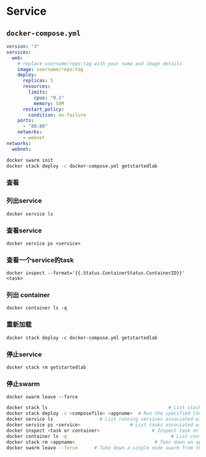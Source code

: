 # Service

## `docker-compose.yml`

```yml
version: "3"
services:
  web:
    # replace username/repo:tag with your name and image details
    image: username/repo:tag
    deploy:
      replicas: 5
      resources:
        limits:
          cpus: "0.1"
          memory: 50M
      restart_policy:
        condition: on-failure
    ports:
      - "80:80"
    networks:
      - webnet
networks:
  webnet:
```

```bash
docker swarm init
docker stack deploy -c docker-compose.yml getstartedlab
```

### 查看

### 列出service

`docker service ls`

### 查看service

`docker service ps <service>`

### 查看一个service的task

`docker inspect --format='{{.Status.ContainerStatus.ContainerID}}' <task>`

### 列出 container

`docker container ls -q`

### 重新加载

`docker stack deploy -c docker-compose.yml getstartedlab`

### 停止service

`docker stack rm getstartedlab`

### 停止swarm

`docker swarm leave --force`

```sh
docker stack ls                                            # List stacks or apps
docker stack deploy -c <composefile> <appname>  # Run the specified Compose file
docker service ls                 # List running services associated with an app
docker service ps <service>                  # List tasks associated with an app
docker inspect <task or container>                   # Inspect task or container
docker container ls -q                                      # List container IDs
docker stack rm <appname>                             # Tear down an application
docker swarm leave --force      # Take down a single node swarm from the manager
```